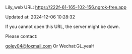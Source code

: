 Lily_web URL: https://222f-61-165-102-156.ngrok-free.app

Updated at: 2024-12-06 10:28:32

If you cannot open this URL, the server might be down.

Please contact: 

goley04@foxmail.com Or Wechat:GL_yeaH